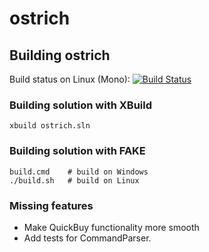ostrich
=======


Building ostrich
----------------
Build status on Linux (Mono): [![Build Status](https://magnum.travis-ci.com/sheikhomar/ostrich.svg?token=VhLSAzQCPvZKE9f8UDxP&branch=master)](https://magnum.travis-ci.com/sheikhomar/ostrich)

### Building solution with XBuild

    xbuild ostrich.sln

### Building solution with FAKE

    build.cmd    # build on Windows
    ./build.sh   # build on Linux

### Missing features

   * Make QuickBuy functionality more smooth
   * Add tests for CommandParser.